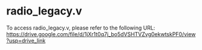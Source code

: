# radio_legacy.v

To access radio_legacy.v, please refer to the following URL:
https://drive.google.com/file/d/1jXr1t0q7j_bo5dVSHTVZvg0ekwtskPF0/view?usp=drive_link

